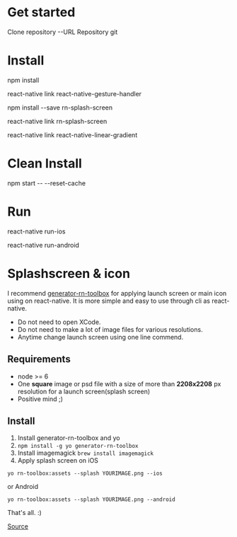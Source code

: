 # Get started
Clone repository
--URL Repository git


# Install
npm install

react-native link react-native-gesture-handler


npm install --save rn-splash-screen

react-native link rn-splash-screen

react-native link react-native-linear-gradient

# Clean Install
npm start -- --reset-cache

# Run
react-native run-ios

react-native run-android


# Splashscreen & icon
I recommend [generator-rn-toolbox](https://github.com/bamlab/generator-rn-toolbox) for applying launch screen or main icon using on react-native. It is more simple and easy to use through cli as react-native.

 - Do not need to open XCode.
 - Do not need to make a lot of image files for various resolutions.
 - Anytime change launch screen using one line commend. 


## Requirements

 - node >= 6
 - One **square** image or psd file with a size of more than **2208x2208** px resolution for a launch screen(splash screen)
 - Positive mind ;)

## Install
 1. Install generator-rn-toolbox and yo
 2. `npm install -g yo generator-rn-toolbox`
 3. Install imagemagick
`brew install imagemagick`
 4. Apply splash screen on iOS

 ```yo rn-toolbox:assets --splash YOURIMAGE.png --ios```

 or Android

 ```yo rn-toolbox:assets --splash YOURIMAGE.png --android```


That's all. :) 

[Source][1]


  [1]: https://github.com/bamlab/generator-rn-toolbox/blob/master/generators/assets/README.md